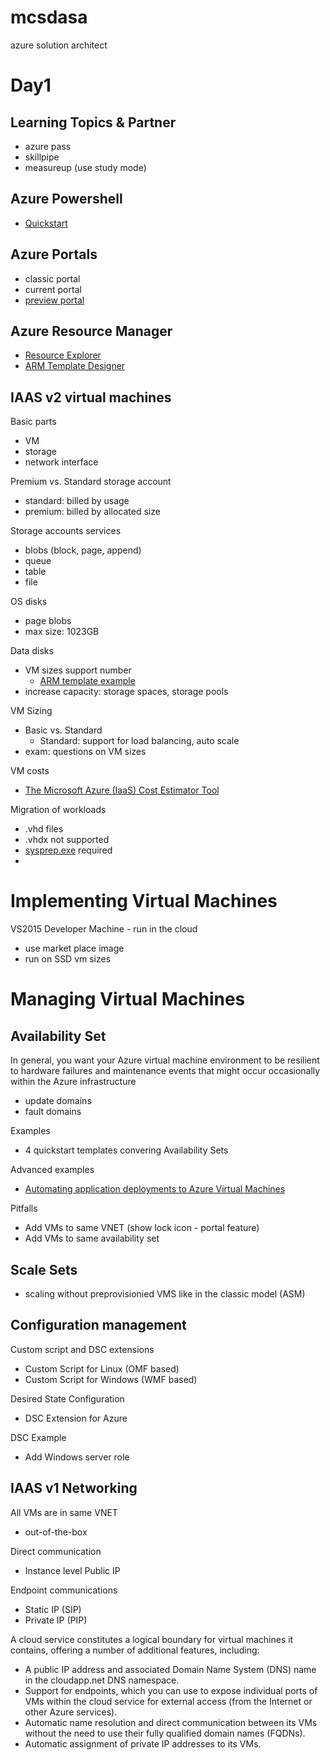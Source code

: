 # mcsdasa
azure solution architect

# Day1

## Learning Topics & Partner
- azure pass
- skillpipe 
- measureup (use study mode)


## Azure Powershell
- [Quickstart](https://docs.microsoft.com/en-us/azure/azure-resource-manager/powershell-azure-resource-manager)


## Azure Portals
- classic portal
- current portal
- [preview portal](https://preview.portal.azure.com)

## Azure Resource Manager
- [Resource Explorer](https://resources.azure.com)
- [ARM Template Designer](https://armviz.io)


## IAAS v2 virtual machines

Basic parts
- VM
- storage
- network interface

Premium vs. Standard storage account
- standard: billed by usage
- premium: billed by allocated size
  
Storage accounts services
- blobs (block, page, append)
- queue
- table
- file

OS disks
- page blobs
- max size: 1023GB

Data disks
- VM sizes support number
  - [ARM template example](https://github.com/Azure/azure-quickstart-templates/tree/master/101-vm-multiple-data-disk)
- increase capacity: storage spaces, storage pools


VM Sizing

- Basic vs. Standard
  - Standard: support for load balancing, auto scale
- exam: questions on VM sizes


VM costs
- [The Microsoft Azure (IaaS) Cost Estimator Tool](https://www.microsoft.com/en-us/download/details.aspx?id=43376)


Migration of workloads
- .vhd files
- .vhdx not supported
- [sysprep.exe](http://www.utilizewindows.com/introduction-to-sysprep/) required
- 


# Implementing Virtual Machines

VS2015 Developer Machine - run in the cloud
- use market place image
- run on SSD vm sizes




# Managing Virtual Machines

## Availability Set
In general, you want your Azure virtual machine environment to be resilient to hardware failures and maintenance events that might occur occasionally within the Azure infrastructure
- update domains
- fault domains

Examples
- 4 quickstart templates convering Availability Sets

Advanced examples
- [Automating application deployments to Azure Virtual Machines](https://docs.microsoft.com/en-us/azure/virtual-machines/virtual-machines-windows-dotnet-core-1-landing)

Pitfalls
- Add VMs to same VNET (show lock icon - portal feature)
- Add VMs to same availability set


## Scale Sets
- scaling without preprovisionied VMS like in the classic model (ASM)


## Configuration management



Custom script and DSC extensions
- Custom Script for Linux (OMF based)
- Custom Script for Windows (WMF based)

Desired State Configuration
- DSC Extension for Azure 

DSC Example 
- Add Windows server role


## IAAS v1 Networking

All VMs are in same VNET 
- out-of-the-box

Direct communication
- Instance level Public IP 

Endpoint communications
- Static IP (SIP)
- Private IP (PIP)

A cloud service constitutes a logical boundary for virtual machines it contains, offering a number of additional features, including:

- A public IP address and associated Domain Name System (DNS) name in the cloudapp.net DNS namespace.
- Support for endpoints, which you can use to expose individual ports of VMs within the cloud service for external access (from the Internet or other Azure services).
- Automatic name resolution and direct communication between its VMs without the need to use their fully qualified domain names (FQDNs).
- Automatic assignment of private IP addresses to its VMs.

